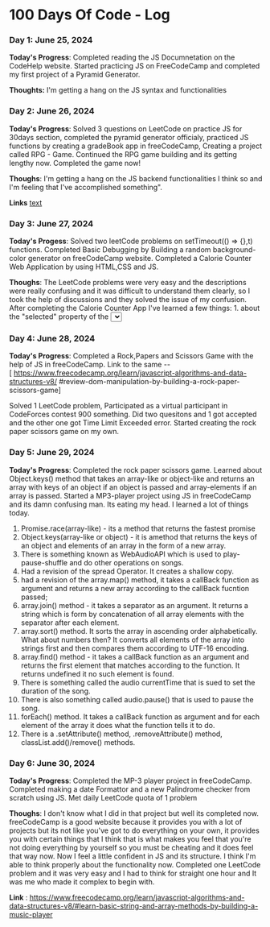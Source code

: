 # 100 Days Of Code - Log

### Day 1: June 25, 2024


**Today's Progress**: Completed reading the JS Documnetation on the CodeHelp website. Started practicing JS on FreeCodeCamp and completed my first project of a Pyramid Generator.

**Thoughts:** I'm getting a hang on the JS syntax and functionalities

### Day 2: June 26, 2024

**Today's Progress**: Solved 3 questions on LeetCode on practice JS for 30days section, completed the pyramid generator officialy, practiced JS functions by creating a gradeBook app in freeCodeCamp, Creating a project called RPG - Game. Continued the RPG game building and its getting lengthy now. Completed the game now!

**Thoughs**: I'm getting a hang on the JS backend functionalities I think so and I'm feeling that I've accomplished something".

**Links** [text](https://www.freecodecamp.org/learn/javascript-algorithms-and-data-structures-v8/#learn-basic-javascript-by-building-a-role-playing-game)


### Day 3: June 27, 2024

**Today's Progess**: Solved two leetCode problems on setTimeout(() => {},t) functions. Completed Basic Debugging by Building a random background-color generator on freeCodeCamp website. Completed a Calorie Counter Web Application by using HTML,CSS and JS.

**Thoughs**: The LeetCode problems were very easy and the descriptions were really confusing and it was difficult to understand them clearly, so I took the help of discussions and they solved the issue of my confusion. After completing the Calorie Counter App I've learned a few things: 1. about the "selected" property of the <select> HTML element. It selects the option with that attribute as default one.<br/>
2.Learned a lot about Regex, it is a short for Regular Expressions, It is used to recognize patterns in strings, it has the syntax of const regex = /+-\s/g; This is used to find strings like this: "+- Hello" or "+- Bye" but not strings like "+Hello". To do that we have something called Character Classes we can add to the regex, regex = /[+-\s]/g. This can detect strings like "+hello", The "g"in the regex performs a global match meaning it keeps on finding the patterns even after a match. Similarly there is another thing like this <br/> regex = /[+-\s]/i, the "i" here makes the regex match patterns case-insensitively.
<br/>
3. String.replace() method. It takes two arguments - .replace(regex or a string to find, string to replace it with);
4. const regex = /[0-9]/g, this recognizes and matches all strings with a single digit. To match multiple digits, we use /[0-9]+/ after the character class. Instead of writing /[0-9]+/ we have a shorthand like this /\d+/g. This can match all strings which have any number in them.
<br/>
5.String.match() method. It takes a regex as an argument and returns an array of the matched results. <br/>
6. Regarding DOM: element.insertAdjacentHTML(position,HTML to add); <br/>
7. .alert() function, which is a built-in function of a browser and it is used to display whatever is passed into it as an alert or a pop-up. </br>
8. Array.from(array-like) method. I used this to create an array from a NodeList. document.querySelectorAll() returns a NodeList, which is an array-like. so the method takes a NodeList and returns an array with the elements of NodeList as array elements

### Day 4: June 28, 2024

**Today's Progress**: Completed a Rock,Papers and Scissors Game with the help of JS in freeCodeCamp. Link to the same --  
[ https://www.freecodecamp.org/learn/javascript-algorithms-and-data-structures-v8/ #review-dom-manipulation-by-building-a-rock-paper-scissors-game] <br/>

Solved 1 LeetCode problem, Participated as a virtual participant in CodeForces contest 900 something. Did two quesitons and 1 got accepted and the other one got Time Limit Exceeded error. Started creating the rock paper scissors game on my own. 

### Day 5: June 29, 2024

**Today's Progress**: Completed the rock paper scissors game. Learned about Object.keys() method that takes an array-like or object-like and returns an array with keys of an object if an object is passed and array-elements if an array is passed. Started a MP3-player project using JS in freeCodeCamp and its damn confusing man. Its eating my head. I learned a lot of things today. <br/>
1. Promise.race(array-like) - its a method that returns the fastest promise
2. Object.keys(array-like or object) - it is amethod that returns the keys of an object and elements of an array in the form of a new array.
3. There is something known as WebAudioAPI which is used to play-pause-shuffle and do other operations on songs.
4. Had a revision of the spread Operator. It creates a shallow copy.
5. had a revision of the array.map() method, it takes a callBack function as argument and returns a new array according to the callBack fucntion passed;
6. array.join() method - it takes a separator as an argument. It returns a string which is form by concatenation of all array elements with the separator after each element.
7. array.sort() method. It sorts the array in ascending order alphabetically. What about numbers then? It converts all elements of the array into strings first and then compares them according to UTF-16 encoding. 
8. array.find() method - it takes a callBack function as an argument and returns the first element that matches according to the function. It returns undefined it no such element is found. 
9. There is something called the audio currentTime that is sued to set the duration of the song.
10. There is also something called audio.pause() that is used to pause the song.
11. forEach() method. It takes a callBack function as argument and for each element of the array it does what the function tells it to do. 
12. There is a .setAttribute() method, .removeAttribute() method, classList.add()/remove() methods.

### Day 6: June 30, 2024

**Today's Progress**: Completed the MP-3 player project in freeCodeCamp. Completed making a date Formattor and a new Palindrome checker from scratch using JS. Met daily LeetCode quota of 1 problem

**Thoughs**: I don't know what I did in that project but well its completed now. freeCodeCamp is a good website because it provides you with a lot of projects but its not like you've got to do everything on your own, it provides you with certain things that I think that is what makes you feel that you're not doing everything by yourself so you must be cheating and it does feel that way now. Now I feel a little confident in JS and its structure. I think I'm able to think properly about the functionality now. Completed one LeetCode problem and it was very easy and I had to think for straight one hour and It was me who made it complex to begin with.

**Link** :  https://www.freecodecamp.org/learn/javascript-algorithms-and-data-structures-v8/#learn-basic-string-and-array-methods-by-building-a-music-player